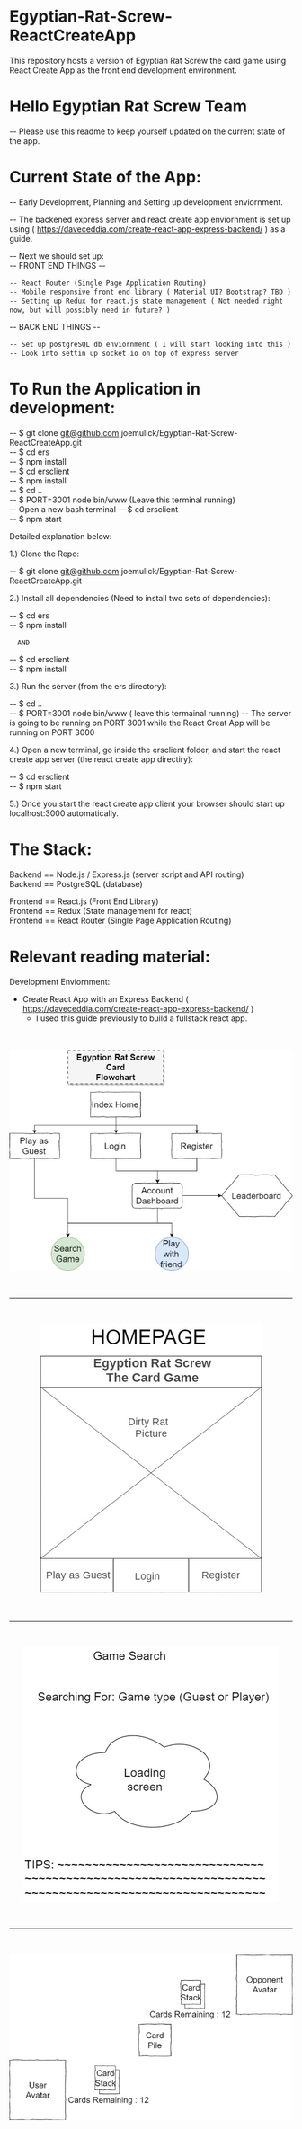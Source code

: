 # Egyptian-Rat-Screw-ReactCreateApp
This repository hosts a version of Egyptian Rat Screw the card game using React Create App as the front end development environment.  


# Hello Egyptian Rat Screw Team  

 -- Please use this readme to keep yourself updated on the current state of the app.  

# Current State of the App: 
  
 -- Early Development, Planning and Setting up development enviornment. 

 -- The backened express server and react create app enviornment is set up using ( https://daveceddia.com/create-react-app-express-backend/ ) as a guide.   

 -- Next we should set up:  
  -- FRONT END THINGS --   
  
    -- React Router (Single Page Application Routing)  
    -- Mobile responsive front end library ( Material UI? Bootstrap? TBD )  
    -- Setting up Redux for react.js state management ( Not needed right now, but will possibly need in future? )  
  
  -- BACK END THINGS --  
      
    -- Set up postgreSQL db enviornment ( I will start looking into this )  
    -- Look into settin up socket io on top of express server  
  
# To Run the Application in development:   

  -- $ git clone git@github.com:joemulick/Egyptian-Rat-Screw-ReactCreateApp.git  
  -- $ cd ers  
  -- $ npm install  
  -- $ cd ersclient  
  -- $ npm install  
  -- $ cd ..  
  -- $ PORT=3001 node bin/www (Leave this terminal running)  
  -- Open a new bash terminal
  -- $ cd ersclient  
  -- $ npm start  
  
Detailed explanation below:     
    
1.) Clone the Repo:  

  -- $ git clone git@github.com:joemulick/Egyptian-Rat-Screw-ReactCreateApp.git  

2.) Install all dependencies (Need to install two sets of dependencies):  

  -- $ cd ers  
  -- $ npm install  
  
      AND  
  
  -- $ cd ersclient  
  -- $ npm install  

3.) Run the server (from the ers directory):  
  
  -- $ cd ..  
  -- $ PORT=3001 node bin/www ( leave this termainal running)
  -- The server is going to be running on PORT 3001 while the React Creat App will be running on PORT 3000  

4.) Open a new terminal, go inside the ersclient folder, and start the react create app server (the react create app directiry):  
  
  -- $ cd ersclient  
  -- $ npm start  

5.) Once you start the react create app client your browser should start up localhost:3000 automatically.


# The Stack:  
  
  Backend == Node.js / Express.js  (server script and API routing)  
  Backend == PostgreSQL (database)
    
  Frontend == React.js (Front End Library)  
  Frontend == Redux (State management for react)  
  Frontend == React Router (Single Page Application Routing)  
    
# Relevant reading material: 

Development Enviornment: 

- Create React App with an Express Backend ( https://daveceddia.com/create-react-app-express-backend/ )  
  * I used this guide previously to build a fullstack react app.


<p align="center">
	<br><br>
  <img src='https://raw.githubusercontent.com/joemulick/Egyptian-Rat-Screw-ReactCreateApp/master/Flowchart.jpeg'>
  </p>
  	<br><hr><br>
  	<p align="center">
  <img src='https://raw.githubusercontent.com/joemulick/Egyptian-Rat-Screw-ReactCreateApp/master/wireframe.jpg'>
</p>
  	<br><hr><br>
  	<p align="center">
  <img src='https://raw.githubusercontent.com/joemulick/Egyptian-Rat-Screw-ReactCreateApp/master/searching.jpg'>
</p>
  	<br><hr><br>
  	<p align="center">
  <img src='https://raw.githubusercontent.com/joemulick/Egyptian-Rat-Screw-ReactCreateApp/master/gameplay.jpg'>
</p>
  	<br><br>


<!-- ![Alt text](https://raw.githubusercontent.com/joemulick/Egyptian-Rat-Screw-ReactCreateApp/master/Flowchart.jpeg "Egyptian Rat Screw Flowchart Layout")  
<return>
![Alt text](https://raw.githubusercontent.com/joemulick/Egyptian-Rat-Screw-ReactCreateApp/master/wireframe.jpg "Egyptian Rat Screw Homepage Layout")  
<return>
![Alt text](https://user-images.githubusercontent.com/20348042/33861232-985e5910-de91-11e7-97a4-2201336983cb.jpg "Egyptian Rat Screw Game Search Layout")  
<return>
![Alt text](https://user-images.githubusercontent.com/20348042/33861231-97769828-de91-11e7-8892-18a0cadade6f.jpg "Egyptian Rat Screw Game In Game Layout")

 -->